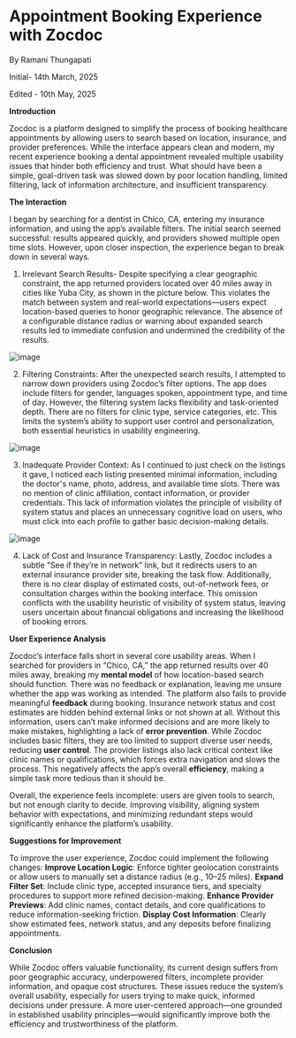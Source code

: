 # Appointment Booking Experience with Zocdoc


By Ramani Thungapati

Initial- 14th March, 2025

Edited - 10th May, 2025

**Introduction**

Zocdoc is a platform designed to simplify the process of booking healthcare appointments by allowing users to search based on location, insurance, and provider preferences. While the interface appears clean and modern, my recent experience booking a dental appointment revealed multiple usability issues that hinder both efficiency and trust. What should have been a simple, goal-driven task was slowed down by poor location handling, limited filtering, lack of information architecture, and insufficient transparency.

**The Interaction**

I began by searching for a dentist in Chico, CA, entering my insurance information, and using the app’s available filters. The initial search seemed successful: results appeared quickly, and providers showed multiple open time slots. However, upon closer inspection, the experience began to break down in several ways.

1. Irrelevant Search Results- Despite specifying a clear geographic constraint, the app returned providers located over 40 miles away in cities like Yuba City, as shown in the picture below. This violates the match between system and real-world expectations—users expect location-based queries to honor geographic relevance. The absence of a configurable distance radius or warning about expanded search results led to immediate confusion and undermined the credibility of the results.

![image](https://github.com/user-attachments/assets/cea7eba9-28cc-47ae-a37c-251ee9631ce8)

2. Filtering Constraints: After the unexpected search results, I attempted to narrow down providers using Zocdoc’s filter options. The app does include filters for gender, languages spoken, appointment type, and time of day. However, the filtering system lacks flexibility and task-oriented depth. There are no filters for clinic type, service categories, etc. This limits the system’s ability to support user control and personalization, both essential heuristics in usability engineering.

![image](https://github.com/user-attachments/assets/5edce1fb-c8e6-49e5-87d5-80ec71c11fdd)
   
3. Inadequate Provider Context: As I continued to just check on the listings it gave, I noticed each listing presented minimal information, including the doctor's name, photo, address, and available time slots. There was no mention of clinic affiliation, contact information, or provider credentials. This lack of information violates the principle of visibility of system status and places an unnecessary cognitive load on users, who must click into each profile to gather basic decision-making details.

![image](https://github.com/user-attachments/assets/107dee92-7c7a-44de-90fe-403d6c30b0a1)

4. Lack of Cost and Insurance Transparency: Lastly, Zocdoc includes a subtle “See if they’re in network” link, but it redirects users to an external insurance provider site, breaking the task flow. Additionally, there is no clear display of estimated costs, out-of-network fees, or consultation charges within the booking interface. This omission conflicts with the usability heuristic of visibility of system status, leaving users uncertain about financial obligations and increasing the likelihood of booking errors.


**User Experience Analysis**

Zocdoc’s interface falls short in several core usability areas. When I searched for providers in “Chico, CA,” the app returned results over 40 miles away, breaking my **mental model** of how location-based search should function. There was no feedback or explanation, leaving me unsure whether the app was working as intended.
The platform also fails to provide meaningful **feedback** during booking. Insurance network status and cost estimates are hidden behind external links or not shown at all. Without this information, users can’t make informed decisions and are more likely to make mistakes, highlighting a lack of **error prevention**.
While Zocdoc includes basic filters, they are too limited to support diverse user needs, reducing **user control**. The provider listings also lack critical context like clinic names or qualifications, which forces extra navigation and slows the process. This negatively affects the app’s overall **efficiency**, making a simple task more tedious than it should be.

Overall, the experience feels incomplete: users are given tools to search, but not enough clarity to decide. Improving visibility, aligning system behavior with expectations, and minimizing redundant steps would significantly enhance the platform’s usability.


**Suggestions for Improvement**

To improve the user experience, Zocdoc could implement the following changes:
**Improve Location Logic**: Enforce tighter geolocation constraints or allow users to manually set a distance radius (e.g., 10–25 miles).
**Expand Filter Set**: Include clinic type, accepted insurance tiers, and specialty procedures to support more refined decision-making.
**Enhance Provider Previews**: Add clinic names, contact details, and core qualifications to reduce information-seeking friction.
**Display Cost Information**: Clearly show estimated fees, network status, and any deposits before finalizing appointments.


**Conclusion**

While Zocdoc offers valuable functionality, its current design suffers from poor geographic accuracy, underpowered filters, incomplete provider information, and opaque cost structures. These issues reduce the system’s overall usability, especially for users trying to make quick, informed decisions under pressure. A more user-centered approach—one grounded in established usability principles—would significantly improve both the efficiency and trustworthiness of the platform.
